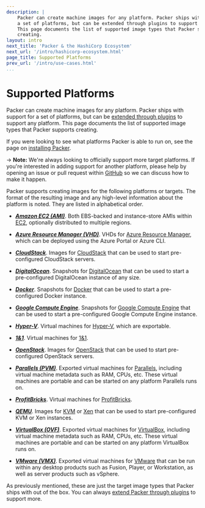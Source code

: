 ```yaml
---
description: |
    Packer can create machine images for any platform. Packer ships with support for
    a set of platforms, but can be extended through plugins to support any platform.
    This page documents the list of supported image types that Packer supports
    creating.
layout: intro
next_title: 'Packer & the HashiCorp Ecosystem'
next_url: '/intro/hashicorp-ecosystem.html'
page_title: Supported Platforms
prev_url: '/intro/use-cases.html'
...
```


# Supported Platforms

Packer can create machine images for any platform. Packer ships with support for
a set of platforms, but can be [extended through
plugins](/docs/extend/builder.html) to support any platform. This page documents
the list of supported image types that Packer supports creating.

If you were looking to see what platforms Packer is able to run on, see the page
on [installing Packer](/intro/getting-started/setup.html).

-&gt; **Note:** We're always looking to officially support more target
platforms. If you're interested in adding support for another platform, please
help by opening an issue or pull request within
[GitHub](https://github.com/mitchellh/packer) so we can discuss how to make it
happen.

Packer supports creating images for the following platforms or targets. The
format of the resulting image and any high-level information about the platform
is noted. They are listed in alphabetical order.

-   ***[Amazon EC2 (AMI)](/docs/builders/amazon.html)***. Both EBS-backed and instance-store AMIs within
    [EC2](https://aws.amazon.com/ec2/), optionally distributed to
    multiple regions.

-   ***[Azure Resource Manager (VHD)](/docs/builders/azure-arm.html)***. VHDs for [Azure Resource Manager](https://azure.microsoft.com/en-us/documentation/articles/resource-group-overview/), which can be deployed using the Azure Portal or Azure CLI.

-   ***[CloudStack](/docs/builders/cloudstack.html)***. Images for [CloudStack](https://cloudstack.apache.org/)
    that can be used to start pre-configured CloudStack servers.

-   ***[DigitalOcean](/docs/builders/digitalocean.html)***. Snapshots for
    [DigitalOcean](https://www.digitalocean.com/) that can be used to start a
    pre-configured DigitalOcean instance of any size.

-   ***[Docker](/docs/builders/docker.html)***. Snapshots for [Docker](https://www.docker.io/) that can be used
    to start a pre-configured Docker instance.

-   ***[Google Compute Engine](/docs/builders/googlecompute.html)***. Snapshots for [Google Compute
    Engine](https://cloud.google.com/products/compute-engine) that can be used
    to start a pre-configured Google Compute Engine instance.

-   ***[Hyper-V](/docs/builders/hyperv.html)***. Virtual machines for [Hyper-V](https://www.microsoft.com/en-us/server-cloud/solutions/virtualization.aspx), which are exportable.

-   ***[1&1](/docs/builders/oneandone.html)***. Virtual machines for [1&1](https://www.1and1.com/).

-   ***[OpenStack](/docs/builders/openstack.html)***. Images for [OpenStack](https://www.openstack.org/) that can
    be used to start pre-configured OpenStack servers.

-   ***[Parallels (PVM)](/docs/builders/parallels.html)***. Exported virtual machines for
    [Parallels](https://www.parallels.com/downloads/desktop/), including virtual
    machine metadata such as RAM, CPUs, etc. These virtual machines are portable
    and can be started on any platform Parallels runs on.

-   ***[ProfitBricks](/docs/builders/profitbricks.html)***. Virtual machines for [ProfitBricks](https://www.profitbricks.com).

-   ***[QEMU](/docs/builders/qemu.html)***. Images for [KVM](http://www.linux-kvm.org/) or
    [Xen](http://www.xenproject.org/) that can be used to start pre-configured
    KVM or Xen instances.

-   ***[VirtualBox (OVF)](/docs/builders/virtualbox.html)***. Exported virtual machines for
    [VirtualBox](https://www.virtualbox.org/), including virtual machine
    metadata such as RAM, CPUs, etc. These virtual machines are portable and can
    be started on any platform VirtualBox runs on.

-   ***[VMware (VMX)](/docs/builders/vmware.html)***. Exported virtual machines for
    [VMware](https://www.vmware.com/) that can be run within any desktop products
    such as Fusion, Player, or Workstation, as well as server products such
    as vSphere.

As previously mentioned, these are just the target image types that Packer ships
with out of the box. You can always [extend Packer through
plugins](/docs/extend/builder.html) to support more.
